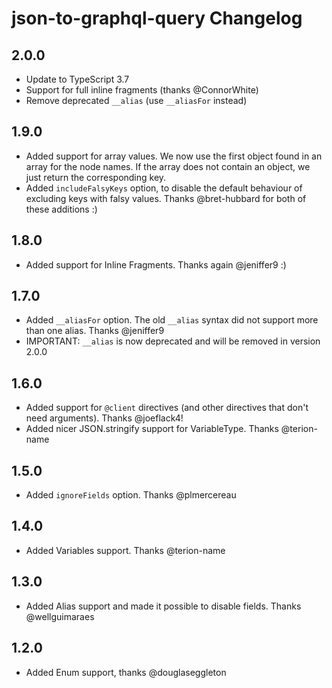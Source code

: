 
# json-to-graphql-query Changelog

## 2.0.0

* Update to TypeScript 3.7
* Support for full inline fragments (thanks @ConnorWhite)
* Remove deprecated `__alias` (use `__aliasFor` instead)

## 1.9.0

* Added support for array values. We now use the first object found in an array for the
  node names. If the array does not contain an object, we just return the corresponding key.
* Added `includeFalsyKeys` option, to disable the default behaviour of excluding keys with falsy values.
  Thanks @bret-hubbard for both of these additions :)

## 1.8.0

* Added support for Inline Fragments. Thanks again @jeniffer9 :)

## 1.7.0

* Added `__aliasFor` option. The old `__alias` syntax did not support more than one alias. Thanks @jeniffer9
* IMPORTANT: `__alias` is now deprecated and will be removed in version 2.0.0

## 1.6.0

* Added support for `@client` directives (and other directives that don't need arguments). Thanks @joeflack4!
* Added nicer JSON.stringify support for VariableType. Thanks @terion-name

## 1.5.0

* Added `ignoreFields` option. Thanks @plmercereau

## 1.4.0

* Added Variables support. Thanks @terion-name

## 1.3.0

* Added Alias support and made it possible to disable fields. Thanks @wellguimaraes

## 1.2.0

* Added Enum support, thanks @douglaseggleton
